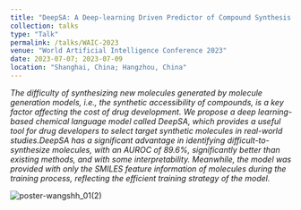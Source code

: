 ```yaml
---
title: "DeepSA: A Deep-learning Driven Predictor of Compound Synthesis Accessibility "
collection: talks
type: "Talk"
permalink: /talks/WAIC-2023
venue: "World Artificial Intelligence Conference 2023"
date: 2023-07-07; 2023-07-09
location: "Shanghai, China; Hangzhou, China"
---
```


_The difficulty of synthesizing new molecules generated by molecule generation models, i.e., the synthetic accessibility of compounds, is a key factor affecting the cost of drug development. We propose a deep learning-based chemical language model called DeepSA, which provides a useful tool for drug developers to select target synthetic molecules in real-world studies.DeepSA has a significant advantage in identifying difficult-to-synthesize molecules, with an AUROC of 89.6%, significantly better than existing methods, and with some interpretability. Meanwhile, the model was provided with only the SMILES feature information of molecules during the training process, reflecting the efficient training strategy of the model._     


![poster-wangshh_01(2)](https://github.com/Shihang-Wang-58/Shihang-Wang/assets/53704527/69a8c517-5432-414c-a589-db56660173db)

